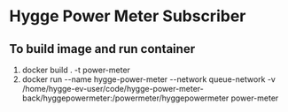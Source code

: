 # Hygge Power Meter Subscriber

## To build image and run container
1. docker build . -t power-meter
2. docker run --name hygge-power-meter --network queue-network -v /home/hygge-ev-user/code/hygge-power-meter-back/hyggepowermeter:/powermeter/hyggepowermeter power-meter


